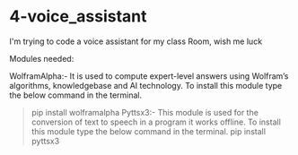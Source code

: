 # 4-voice_assistant
I'm trying to code a voice assistant for my class Room, wish me luck


Modules needed:

WolframAlpha:- It is used to compute expert-level answers using Wolfram’s algorithms,
knowledgebase and AI technology. To install this module type the below command in the terminal.
>pip install wolframalpha
Pyttsx3:- This module is used for the conversion of text to speech in a program it works offline. To install this module type the below command in the terminal.
pip install pyttsx3
